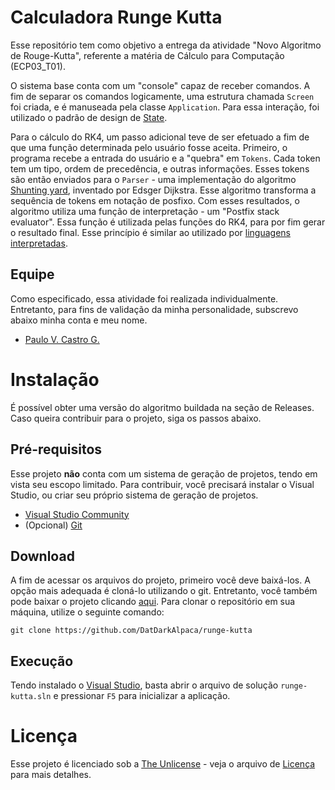 # Calculadora Runge Kutta
Esse repositório tem como objetivo a entrega da atividade "Novo Algoritmo de Rouge-Kutta", referente a matéria de Cálculo para Computação (ECP03_T01).

O sistema base conta com um "console" capaz de receber comandos. A fim de separar os comandos logicamente, uma estrutura chamada `Screen` foi criada, e é manuseada pela classe `Application`. Para essa interação, foi utilizado o padrão de design de [State](https://refactoring.guru/design-patterns/state).

Para o cálculo do RK4, um passo adicional teve de ser efetuado a fim de que uma função determinada pelo usuário fosse aceita. Primeiro, o programa recebe a entrada do usuário e a "quebra" em `Tokens`. Cada token tem um tipo, ordem de precedência, e outras informações. Esses tokens são então enviados para o `Parser` - uma implementação do algoritmo [Shunting yard](https://en.wikipedia.org/wiki/Shunting_yard_algorithm), inventado por Edsger Dijkstra. Esse algoritmo transforma a sequência de tokens em notação de posfixo. Com esses resultados, o algoritmo utiliza uma função de interpretação - um "Postfix stack evaluator". Essa função é utilizada pelas funções do RK4, para por fim gerar o resultado final. Esse princípio é similar ao utilizado por [linguagens interpretadas](https://en.wikipedia.org/wiki/Interpreter_(computing)).

## Equipe
Como especificado, essa atividade foi realizada individualmente. Entretanto, para fins de validação da minha personalidade, subscrevo abaixo minha conta e meu nome.
 * [Paulo V. Castro G.](https://github.com/DatDarkAlpaca)

# Instalação
É possível obter uma versão do algoritmo buildada na seção de Releases. Caso queira contribuir para o projeto, siga os passos abaixo.

## Pré-requisitos
Esse projeto **não** conta com um sistema de geração de projetos, tendo em vista seu escopo limitado. Para contribuir, você precisará instalar o Visual Studio, ou criar seu próprio sistema de geração de projetos.

 * [Visual Studio Community](https://visualstudio.microsoft.com/pt-br/vs/community/)
 * (Opcional) [Git](https://git-scm.com/downloads)

## Download
A fim de acessar os arquivos do projeto, primeiro você deve baixá-los. A opção mais adequada é cloná-lo utilizando o git. Entretanto, você também pode baixar o projeto clicando [aqui](https://github.com/leomartins98/Sexshop-System/archive/refs/heads/main.zip). Para clonar o repositório em sua máquina, utilize o seguinte comando:

```
git clone https://github.com/DatDarkAlpaca/runge-kutta
```

## Execução
Tendo instalado o [Visual Studio](https://visualstudio.microsoft.com/pt-br/vs/community/), basta abrir o arquivo de solução `runge-kutta.sln` e pressionar `F5` para inicializar a aplicação.

# Licença
Esse projeto é licenciado sob a [The Unlicense](https://github.com/DatDarkAlpaca/runge-kutta/blob/main/LICENSE) - veja o arquivo de [Licença](LICENSE) para mais detalhes.
